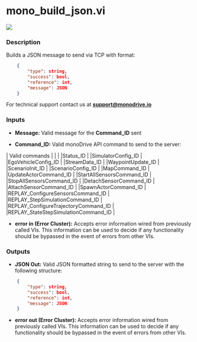 # mono_build_json.vi

<p class="img_container">
<img class="lg_img" src="../mono_build_json.png"/>
</p>

### Description

Builds a JSON message to send via TCP with format:   
```json
    {
        "type": string,
        "success": bool,
        "reference": int,
        "message": JSON
    }
```

For technical support contact us at <b>support@monodrive.io</b> 

### Inputs

- **Message:**  Valid message for the **Command_ID** sent
 

- **Command_ID:**  Valid monoDrive API command to send to the server:    

| Valid commands  |
|  | 
|Status_ID   |
|SimulatorConfig_ID |
|EgoVehicleConfig_ID |
|StreamData_ID   |
|WaypointUpdate_ID    |
|ScenarioInit_ID  |
|ScenarioConfig_ID   |
|MapCommand_ID  |
|UpdateActorCommand_ID  | 
|StartAllSensorsCommand_ID   | 
|StopAllSensorsCommand_ID   | 
|DetachSensorCommand_ID   | 
|AttachSensorCommand_ID   |
|SpawnActorCommand_ID   |
|REPLAY_ConfigureSensorsCommand_ID  |
|REPLAY_StepSimulationCommand_ID  |
|REPLAY_ConfigureTrajectoryCommand_ID  |
|REPLAY_StateStepSimulationCommand_ID   |    
 

- **error in (Error Cluster):** Accepts error information wired from previously called VIs. This information can be used to decide if any functionality should be bypassed in the event of errors from other VIs. 

### Outputs

- **JSON Out:**  Valid JSON formatted string to send to the server with the
following structure:    

```json
    {
        "type": string,
        "success": bool,
        "reference": int,
        "message": JSON
    }
```
 

- **error out (Error Cluster):** Accepts error information wired from previously called VIs. This information can be used to decide if any functionality should be bypassed in the event of errors from other VIs. 

<p>&nbsp;</p>
